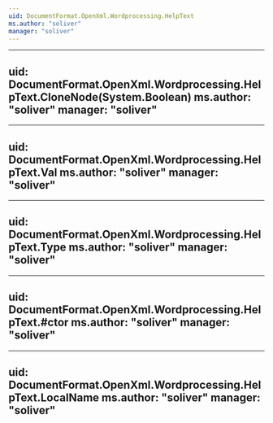 ```yaml
---
uid: DocumentFormat.OpenXml.Wordprocessing.HelpText
ms.author: "soliver"
manager: "soliver"
---
```


---
uid: DocumentFormat.OpenXml.Wordprocessing.HelpText.CloneNode(System.Boolean)
ms.author: "soliver"
manager: "soliver"
---

---
uid: DocumentFormat.OpenXml.Wordprocessing.HelpText.Val
ms.author: "soliver"
manager: "soliver"
---

---
uid: DocumentFormat.OpenXml.Wordprocessing.HelpText.Type
ms.author: "soliver"
manager: "soliver"
---

---
uid: DocumentFormat.OpenXml.Wordprocessing.HelpText.#ctor
ms.author: "soliver"
manager: "soliver"
---

---
uid: DocumentFormat.OpenXml.Wordprocessing.HelpText.LocalName
ms.author: "soliver"
manager: "soliver"
---
